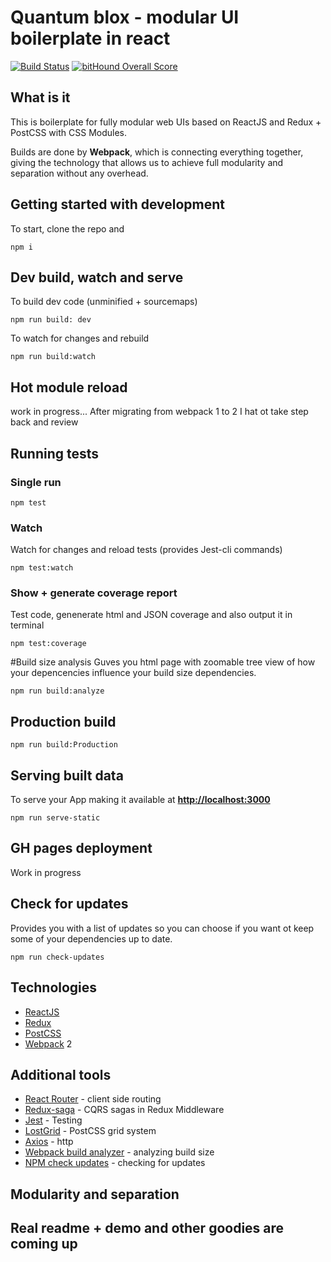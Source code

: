 # Quantum blox - modular UI boilerplate in react

[![Build Status](https://travis-ci.org/metaphorical/quantum-blox.svg?branch=master)](https://travis-ci.org/metaphorical/quantum-blox)
[![bitHound Overall Score](https://www.bithound.io/github/metaphorical/quantum-blox/badges/score.svg)](https://www.bithound.io/github/metaphorical/quantum-blox)

## What is it

This is boilerplate for fully modular web UIs based on ReactJS and Redux + PostCSS with CSS Modules.

Builds are done by **Webpack**, which is connecting everything together, giving the technology that allows us to achieve full modularity and separation without any overhead. 

## Getting started with development

To start, clone the repo and

```
npm i 
```
## Dev build, watch and serve
To build dev code (unminified + sourcemaps)
```
npm run build: dev
```
To watch for changes and rebuild
```
npm run build:watch
```

## Hot module reload
work in progress... After migrating from webpack 1 to 2 I hat ot take step back and review

## Running tests

### Single run
```
npm test
```
### Watch
Watch for changes and reload tests (provides Jest-cli commands)
```
npm test:watch
```
### Show + generate coverage report
Test code, genenerate html and JSON coverage and also output it in terminal
```
npm test:coverage
```

#Build size analysis
Guves you html page with zoomable tree view of how your depencencies influence your build size dependencies.
```
npm run build:analyze
``` 

## Production build
```
npm run build:Production
```
## Serving built data
To serve your App making it available at **[http://localhost:3000](http://localhost:3000)**
```
npm run serve-static
```
## GH pages deployment
Work in progress

## Check for updates
Provides you with a list of updates so you can choose if you want ot keep some of your dependencies up to date.
```
npm run check-updates
```

## Technologies

* [ReactJS](https://facebook.github.io/react/) 
* [Redux](http://redux.js.org/)
* [PostCSS](https://github.com/postcss)
* [Webpack](https://webpack.js.org/) 2

## Additional tools

* [React Router](https://github.com/ReactTraining/react-router) - client side routing
* [Redux-saga](https://redux-saga.github.io/redux-saga/) - CQRS sagas in Redux Middleware
* [Jest](https://facebook.github.io/jest/) - Testing
* [LostGrid](http://lostgrid.org/docs.html#getting-started) - PostCSS grid system
* [Axios](https://github.com/mzabriskie/axios) - http 
* [Webpack build analyzer](https://www.npmjs.com/package/webpack-bundle-analyzer) - analyzing build size
* [NPM check updates](https://www.npmjs.com/package/npm-check-updates) - checking for updates

## Modularity and separation

## Real readme + demo and other goodies are coming up